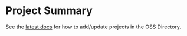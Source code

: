 # Project Summary

See the [latest docs](https://docs.opensource.observer/docs/contribute/project-data) for how to add/update projects in the OSS Directory.

